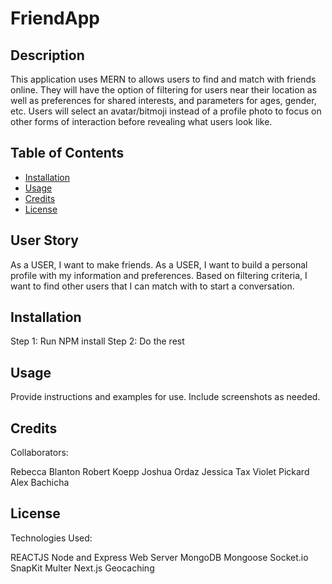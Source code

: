 # FriendApp

## Description

This application uses MERN to allows users to find and match with friends online. They will have the option of filtering for users near their location as well as preferences for shared interests, and parameters for ages, gender, etc.
Users will select an avatar/bitmoji instead of a profile photo to focus on other forms of interaction before revealing what users look like.

## Table of Contents

- [Installation](#installation)
- [Usage](#usage)
- [Credits](#credits)
- [License](#license)

## User Story

As a USER, I want to make friends.
As a USER, I want to build a personal profile with my information and preferences.
Based on filtering criteria, I want to find other users that I can match with to start a conversation.

## Installation

Step 1: Run NPM install
Step 2: Do the rest

## Usage

Provide instructions and examples for use. Include screenshots as needed.

## Credits

Collaborators:

Rebecca Blanton
Robert Koepp
Joshua Ordaz
Jessica Tax
Violet Pickard
Alex Bachicha

## License

Technologies Used:

REACTJS
Node and Express Web Server
MongoDB
Mongoose
Socket.io
SnapKit
Multer
Next.js
Geocaching
